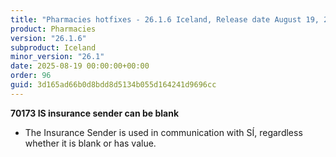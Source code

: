 ```yaml
---
title: "Pharmacies hotfixes - 26.1.6 Iceland, Release date August 19, 2025 - Hotfixes"
product: Pharmacies
version: "26.1.6"
subproduct: Iceland
minor_version: "26.1"
date: 2025-08-19 00:00:00+00:00
order: 96
guid: 3d165ad66b0d8bdd8d5134b055d164241d9696cc
---
```


<div><strong>70173 IS insurance sender can be blank</strong>
<ul><li>The Insurance Sender is used in communication with SÍ, regardless whether it is blank or has value.</li></ul></div>
